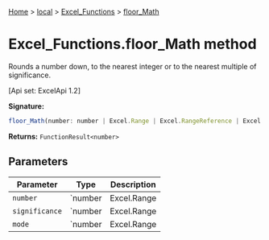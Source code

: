 [Home](./index) &gt; [local](local.md) &gt; [Excel\_Functions](local.excel_functions.md) &gt; [floor\_Math](local.excel_functions.floor_math.md)

# Excel\_Functions.floor\_Math method

Rounds a number down, to the nearest integer or to the nearest multiple of significance. 

 \[Api set: ExcelApi 1.2\]

**Signature:**
```javascript
floor_Math(number: number | Excel.Range | Excel.RangeReference | Excel.FunctionResult<any>, significance?: number | Excel.Range | Excel.RangeReference | Excel.FunctionResult<any>, mode?: number | Excel.Range | Excel.RangeReference | Excel.FunctionResult<any>): FunctionResult<number>;
```
**Returns:** `FunctionResult<number>`

## Parameters

|  Parameter | Type | Description |
|  --- | --- | --- |
|  `number` | `number | Excel.Range | Excel.RangeReference | Excel.FunctionResult<any>` |  |
|  `significance` | `number | Excel.Range | Excel.RangeReference | Excel.FunctionResult<any>` |  |
|  `mode` | `number | Excel.Range | Excel.RangeReference | Excel.FunctionResult<any>` |  |

